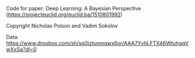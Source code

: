 Code for paper: Deep Learning: A Bayesian Perspective (https://projecteuclid.org/euclid.ba/1510801992)

Copyright Nicholas Polson and Vadim Sokolov

Data: https://www.dropbox.com/sh/sq0iztunmqwx6or/AAA7YvhLFTX46WtuhgqVwXxSa?dl=0
